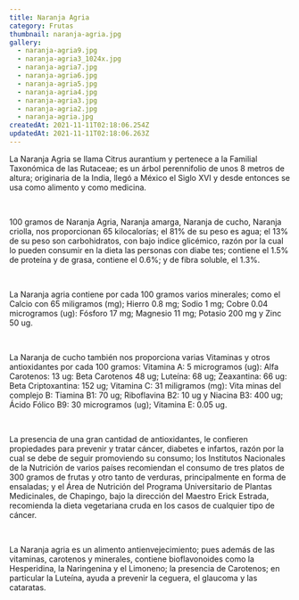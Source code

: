```yaml
---
title: Naranja Agria
category: Frutas
thumbnail: naranja-agria.jpg
gallery:
  - naranja-agria9.jpg
  - naranja-agria3_1024x.jpg
  - naranja-agria7.jpg
  - naranja-agria6.jpg
  - naranja-agria5.jpg
  - naranja-agria4.jpg
  - naranja-agria3.jpg
  - naranja-agria2.jpg
  - naranja-agria.jpg
createdAt: 2021-11-11T02:18:06.254Z
updatedAt: 2021-11-11T02:18:06.263Z
---
```

La Naranja Agria se llama Citrus aurantium y pertenece a la Familial Taxonómica de las Rutaceae; es un árbol perennifolio de unos 8 metros de altura; originaria de la India, llegó a México el Siglo XVI y desde entonces se usa como alimento y como medicina.

<br/>

100 gramos de Naranja Agria, Naranja amarga, Naranja de cucho, Naranja criolla, nos proporcionan 65 kilocalorías; el 81% de su peso es agua; el 13% de su peso son carbohidratos, con bajo indice glicémico, razón por la cual lo pueden consumir en la dieta las personas con diabe tes; contiene el 1.5% de proteína y de grasa, contiene el 0.6%; y de fibra soluble, el 1.3%.

<br/>

La Naranja agria contiene por cada 100 gramos varios minerales; como el Calcio con 65 miligramos (mg); Hierro 0.8 mg; Sodio 1 mg; Cobre 0.04 microgramos (ug): Fósforo 17 mg; Magnesio 11 mg; Potasio 200 mg y Zinc 50 ug.

<br/>

La Naranja de cucho también nos proporciona varias Vitaminas y otros antioxidantes por cada 100 gramos: Vitamina A: 5 microgramos (ug): Alfa Carotenos: 13 ug: Beta Carotenos 48 ug; Luteína: 68 ug; Zeaxantina: 66 ug: Beta Criptoxantina: 152 ug; Vitamina C: 31 miligramos (mg): Vita minas del complejo B: Tiamina B1: 70 ug; Riboflavina B2: 10 ug y Niacina B3: 400 ug; Ácido Fólico B9: 30 microgramos (ug); Vitamina E: 0.05 ug.

<br/>

La presencia de una gran cantidad de antioxidantes, le confieren propiedades para prevenir y tratar cáncer, diabetes e infartos, razón por la cual se debe de seguir promoviendo su consumo; los Institutos Nacionales de la Nutrición de varios países recomiendan el consumo de tres platos de 300 gramos de frutas y otro tanto de verduras, principalmente en forma de ensaladas; y el Área de Nutrición del Programa Universitario de Plantas Medicinales, de Chapingo, bajo la dirección del Maestro Erick Estrada, recomienda la dieta vegetariana cruda en los casos de cualquier tipo de cáncer.

<br/>

La Naranja agria es un alimento antienvejecimiento; pues además de las vitaminas, carotenos y minerales, contiene bioflavonoides como la Hesperidina, la Naringenina y el Limoneno; la presencia de Carotenos; en particular la Luteína, ayuda a prevenir la ceguera, el glaucoma y las cataratas.